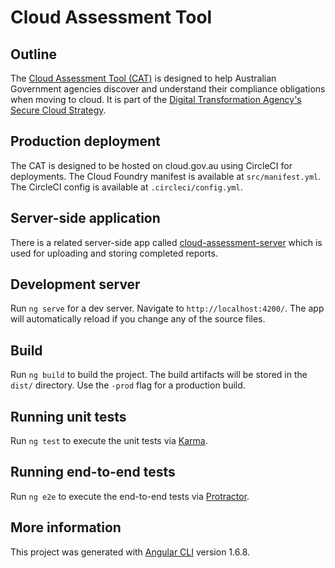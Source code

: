 # Cloud Assessment Tool

## Outline

The [Cloud Assessment Tool (CAT)](https://assess.cloud.gov.au) is designed to help Australian Government agencies discover and understand their compliance obligations when moving to cloud. It is part of the [Digital Transformation Agency's](https://www.dta.gov.au) [Secure Cloud Strategy](https://www.dta.gov.au/our-projects/secure-cloud-strategy).

## Production deployment

The CAT is designed to be hosted on cloud.gov.au using CircleCI for deployments. The Cloud Foundry manifest is available at `src/manifest.yml`. The CircleCI config is available at `.circleci/config.yml`.

## Server-side application

There is a related server-side app called [cloud-assessment-server](https://github.com/govau/cloud-assessment-server) which is used for uploading and storing completed reports.

## Development server

Run `ng serve` for a dev server. Navigate to `http://localhost:4200/`. The app will automatically reload if you change any of the source files.

## Build

Run `ng build` to build the project. The build artifacts will be stored in the `dist/` directory. Use the `-prod` flag for a production build.

## Running unit tests

Run `ng test` to execute the unit tests via [Karma](https://karma-runner.github.io).

## Running end-to-end tests

Run `ng e2e` to execute the end-to-end tests via [Protractor](http://www.protractortest.org/).

## More information

This project was generated with [Angular CLI](https://github.com/angular/angular-cli) version 1.6.8.
